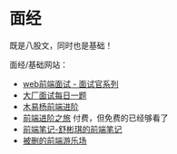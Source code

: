 # 面经

既是八股文，同时也是基础！

面经/基础网站：

- [web前端面试 - 面试官系列](https://vue3js.cn/interview/)
- [大厂面试每日一题](https://q.shanyue.tech/)
- [木易杨前端进阶](https://muyiy.cn/)
- [前端进阶之旅](https://interview.poetries.top/) 付费，但免费的已经够看了
- [前端笔记-舒彬琪的前端笔记](http://vue.cnsbq.com/)
- [被删的前端游乐场](http://godbasin.com/)
